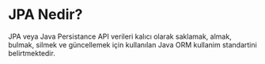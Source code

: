 # JPA Nedir?

JPA veya Java Persistance API verileri kalıcı olarak saklamak, almak, bulmak, silmek ve güncellemek için kullanılan Java ORM kullanim standartini belirtmektedir.
